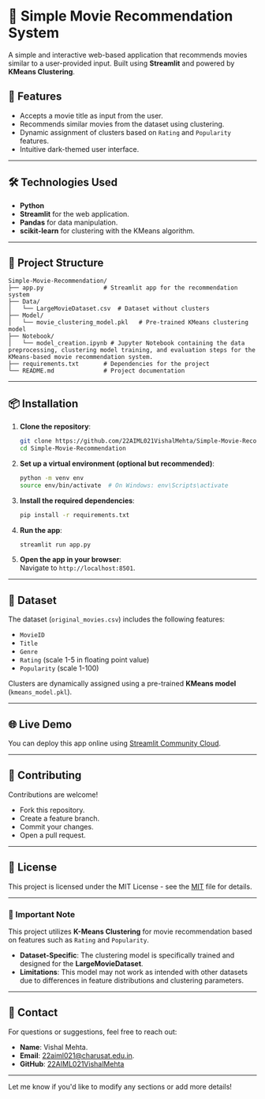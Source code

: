 # 🎥 Simple Movie Recommendation System  

A simple and interactive web-based application that recommends movies similar to a user-provided input. Built using **Streamlit** and powered by **KMeans Clustering**.  

## 🚀 Features  
- Accepts a movie title as input from the user.  
- Recommends similar movies from the dataset using clustering.  
- Dynamic assignment of clusters based on `Rating` and `Popularity` features.  
- Intuitive dark-themed user interface.  

---

## 🛠️ Technologies Used  
- **Python**  
- **Streamlit** for the web application.  
- **Pandas** for data manipulation.  
- **scikit-learn** for clustering with the KMeans algorithm.  

---

## 📁 Project Structure  
```
Simple-Movie-Recommendation/
├── app.py                 # Streamlit app for the recommendation system
├── Data/
│   └── LargeMovieDataset.csv  # Dataset without clusters
├── Model/
│   └── movie_clustering_model.pkl   # Pre-trained KMeans clustering model
├── Notebook/
│   └── model_creation.ipynb # Jupyter Notebook containing the data preprocessing, clustering model training, and evaluation steps for the KMeans-based movie recommendation system.
├── requirements.txt       # Dependencies for the project
└── README.md              # Project documentation
```

---

## 📦 Installation  

1. **Clone the repository**:  
   ```bash
   git clone https://github.com/22AIML021VishalMehta/Simple-Movie-Recommendation-System.git
   cd Simple-Movie-Recommendation
   ```

2. **Set up a virtual environment (optional but recommended)**:  
   ```bash
   python -m venv env
   source env/bin/activate  # On Windows: env\Scripts\activate
   ```

3. **Install the required dependencies**:  
   ```bash
   pip install -r requirements.txt
   ```

4. **Run the app**:  
   ```bash
   streamlit run app.py
   ```

5. **Open the app in your browser**:  
   Navigate to `http://localhost:8501`.

---

## 📂 Dataset  

The dataset (`original_movies.csv`) includes the following features:  
- `MovieID`  
- `Title`  
- `Genre`  
- `Rating` (scale 1-5 in floating point value)  
- `Popularity` (scale 1-100)  

Clusters are dynamically assigned using a pre-trained **KMeans model** (`kmeans_model.pkl`).  

---

## 🌐 Live Demo  
You can deploy this app online using [Streamlit Community Cloud](https://share.streamlit.io/).  

---

## 🤝 Contributing  
Contributions are welcome!  
- Fork this repository.  
- Create a feature branch.  
- Commit your changes.  
- Open a pull request.  

---

## 📜 License  
This project is licensed under the MIT License - see the [MIT](LICENSE) file for details.  

---

### 📌 Important Note  

This project utilizes **K-Means Clustering** for movie recommendation based on features such as `Rating` and `Popularity`.  

- **Dataset-Specific**: The clustering model is specifically trained and designed for the **LargeMovieDataset**.  
- **Limitations**: This model may not work as intended with other datasets due to differences in feature distributions and clustering parameters.  

---

## 💬 Contact  
For questions or suggestions, feel free to reach out:  
- **Name**: Vishal Mehta.  
- **Email**: 22aiml021@charusat.edu.in.  
- **GitHub**: [22AIML021VishalMehta](https://github.com/22AIML021VishalMehta)

---

Let me know if you'd like to modify any sections or add more details!
